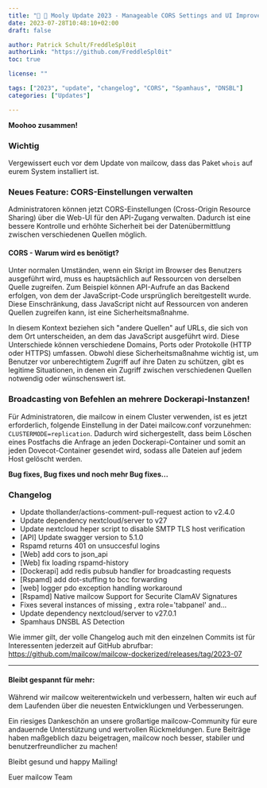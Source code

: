 ```yaml
---
title: "🍒 🐄 Mooly Update 2023 - Manageable CORS Settings and UI Improvements"
date: 2023-07-28T10:48:10+02:00
draft: false

author: Patrick Schult/FreddleSpl0it
authorLink: "https://github.com/FreddleSpl0it"
toc: true

license: ""

tags: ["2023", "update", "changelog", "CORS", "Spamhaus", "DNSBL"]
categories: ["Updates"]

---
```


**Moohoo zusammen!**

### Wichtig
Vergewissert euch vor dem Update von mailcow, dass das Paket `whois` auf eurem System installiert ist.

### Neues Feature: CORS-Einstellungen verwalten
Administratoren können jetzt CORS-Einstellungen (Cross-Origin Resource Sharing) über die Web-UI für den API-Zugang verwalten. 
Dadurch ist eine bessere Kontrolle und erhöhte Sicherheit bei der Datenübermittlung zwischen verschiedenen Quellen möglich.

#### CORS - Warum wird es benötigt?
Unter normalen Umständen, wenn ein Skript im Browser des Benutzers ausgeführt wird, muss es hauptsächlich auf Ressourcen von derselben Quelle zugreifen.
Zum Beispiel können API-Aufrufe an das Backend erfolgen, von dem der JavaScript-Code ursprünglich bereitgestellt wurde.
Diese Einschränkung, dass JavaScript nicht auf Ressourcen von anderen Quellen zugreifen kann, ist eine Sicherheitsmaßnahme.

In diesem Kontext beziehen sich "andere Quellen" auf URLs, die sich von dem Ort unterscheiden, an dem das JavaScript ausgeführt wird. Diese Unterschiede können verschiedene Domains, Ports oder Protokolle (HTTP oder HTTPS) umfassen.
Obwohl diese Sicherheitsmaßnahme wichtig ist, um Benutzer vor unberechtigtem Zugriff auf ihre Daten zu schützen, gibt es legitime Situationen, in denen ein Zugriff zwischen verschiedenen Quellen notwendig oder wünschenswert ist.


### Broadcasting von Befehlen an mehrere Dockerapi-Instanzen!
Für Administratoren, die mailcow in einem Cluster verwenden, ist es jetzt erforderlich, folgende Einstellung in der Datei mailcow.conf vorzunehmen: `CLUSTERMODE=replication`.
Dadurch wird sichergestellt, dass beim Löschen eines Postfachs die Anfrage an jeden Dockerapi-Container und somit an jeden Dovecot-Container gesendet wird, sodass alle Dateien auf jedem Host gelöscht werden.


**Bug fixes, Bug fixes und noch mehr Bug fixes...**


### Changelog

- Update thollander/actions-comment-pull-request action to v2.4.0
- Update dependency nextcloud/server to v27
- Update nextcloud heper script to disable SMTP TLS host verification
- [API] Update swagger version to 5.1.0
- Rspamd returns 401 on unsuccesful logins
- [Web] add cors to json_api
- [Web] fix loading rspamd-history
- [Dockerapi] add redis pubsub handler for broadcasting requests
- [Rspamd] add dot-stuffing to bcc forwarding
- [web] logger pdo exception handling workaround
- [Rspamd] Native mailcow Support for Securite ClamAV Signatures
- Fixes several instances of missing , extra role='tabpanel' and…
- Update dependency nextcloud/server to v27.0.1
- Spamhaus DNSBL AS Detection

Wie immer gilt, der volle Changelog auch mit den einzelnen Commits ist für Interessenten jederzeit auf GitHub abrufbar:
https://github.com/mailcow/mailcow-dockerized/releases/tag/2023-07

---

#### Bleibt gespannt für mehr:

Während wir mailcow weiterentwickeln und verbessern, halten wir euch auf dem Laufenden über die neuesten Entwicklungen und Verbesserungen.

Ein riesiges Dankeschön an unsere großartige mailcow-Community für eure andauernde Unterstützung und wertvollen Rückmeldungen.
Eure Beiträge haben maßgeblich dazu beigetragen, mailcow noch besser, stabiler und benutzerfreundlicher zu machen!

Bleibt gesund und happy Mailing!

Euer mailcow Team
